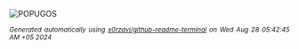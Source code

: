 <div align="justify">
<picture>
    <source media="(prefers-color-scheme: dark)" srcset="https://i.ibb.co/PctR33X/output-gif.gif">
    <source media="(prefers-color-scheme: light)" srcset="https://i.ibb.co/PctR33X/output-gif.gif">
    <img alt="POPUGOS" src="https://i.ibb.co/PctR33X/output-gif.gif">
</picture>

<sub><i>Generated automatically using [x0rzavi/github-readme-terminal](https://github.com/x0rzavi/github-readme-terminal) on Wed Aug 28 05:42:45 AM +05 2024</i></sub>
</div>